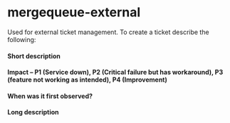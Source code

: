 # mergequeue-external
Used for external ticket management. To create a ticket describe the following:

#### Short description
#### Impact – P1 (Service down), P2 (Critical failure but has workaround), P3 (feature not working as intended), P4 (Improvement)
#### When was it first observed?
#### Long description
